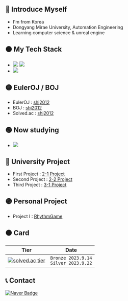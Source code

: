 ## 🔴 Introduce Myself

- I'm from Korea
- Dongyang Mirae University, Automation Engineering
- Learning computer science & unreal engine

## 🟠 My Tech Stack
- <img src="https://img.shields.io/badge/C-172B4D?style=flat&logo=C&logoColor=white"/> <img src="https://img.shields.io/badge/C++-1E88E5?style=flat&logo=C%2B%2B&logoColor=white"/>
- <img src="https://img.shields.io/badge/ROS-gray?style=flat&logo=ros&logoColor=white"/>

## 🟡 EulerOJ / BOJ
- EulerOJ   : [shj2012](https://euleroj.io/profile/shj2012)
- BOJ       : [shj2012](https://www.acmicpc.net/user/shj2012)
- Solved.ac : [shj2012](https://solved.ac/profile/shj2012)

## 🟢 Now studying
- <img src="https://img.shields.io/badge/Unreal_Engine-black?style=flat&logo=unrealengine&logoColor=white"/>

## 🔵 University Project
- First Project  : [2-1 Project](https://github.com/WhiteYeoul/Self-Driving-Project1)
- Second Project : [2-2 Project](https://github.com/WhiteYeoul/Self-Driving-Project2)
- Third Project  : [3-1 Project](https://github.com/WhiteYeoul/Self-Driving-Project3)

## 🟣 Personal Project
- Project I : [RhythmGame](https://github.com/WhiteYeoul/RhythmGame)

## 🟤 Card
|Tier|Date|
|------|---|
|[![solved.ac tier](http://mazassumnida.wtf/api/v2/generate_badge?boj=shj2012)](https://solved.ac/shj2012)|`Bronze 2023.9.14`</br>`Silver 2023.9.22`|

## 📞 Contact
[![Naver Badge](https://img.shields.io/badge/Naver-03C75A?style=flat-square&logo=Naver&logoColor=white&link=mailto:shj2012@naver.com)](mailto:shj2012@naver.com)

